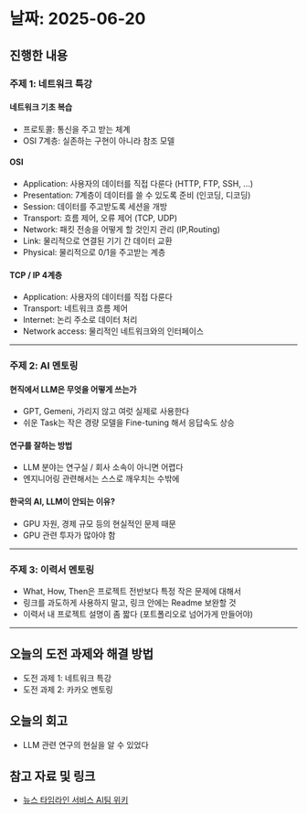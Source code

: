 # 날짜: 2025-06-20

## 진행한 내용
### 주제 1: 네트워크 특강
#### 네트워크 기초 복습
- 프로토콜: 통신을 주고 받는 체계
- OSI 7계층: 실존하는 구현이 아니라 참조 모델

#### OSI
- Application: 사용자의 데이터를 직접 다룬다 (HTTP, FTP, SSH, ...)
- Presentation: 7계층이 데이터를 쓸 수 있도록 준비 (인코딩, 디코딩)
- Session: 데이터를 주고받도록 세션을 개방
- Transport: 흐름 제어, 오류 제어 (TCP, UDP)
- Network: 패킷 전송을 어떻게 할 것인지 관리 (IP,Routing)
- Link: 물리적으로 연결된 기기 간 데이터 교환
- Physical: 물리적으로 0/1을 주고받는 계층

#### TCP / IP 4계층
- Application: 사용자의 데이터를 직접 다룬다
- Transport: 네트워크 흐름 제어
- Internet: 논리 주소로 데이터 처리
- Network access: 물리적인 네트워크와의 인터페이스

---

### 주제 2: AI 멘토링
#### 현직에서 LLM은 무엇을 어떻게 쓰는가
- GPT, Gemeni, 가리지 않고 여럿 실제로 사용한다
- 쉬운 Task는 작은 경량 모델을 Fine-tuning 해서 응답속도 상승

#### 연구를 잘하는 방법
- LLM 분야는 연구실 / 회사 소속이 아니면 어렵다
- 엔지니어링 관련해서는 스스로 깨우치는 수밖에

#### 한국의 AI, LLM이 안되는 이유?
- GPU 자원, 경제 규모 등의 현실적인 문제 때문
- GPU 관련 투자가 많아야 함

---

### 주제 3: 이력서 멘토링
- What, How, Then은 프로젝트 전반보다 특정 작은 문제에 대해서
- 링크를 과도하게 사용하지 말고, 링크 안에는 Readme 보완할 것
- 이력서 내 프로젝트 설명이 좀 짧다 (포트폴리오로 넘어가게 만들어야)

---

## 오늘의 도전 과제와 해결 방법
- 도전 과제 1: 네트워크 특강
- 도전 과제 2: 카카오 멘토링

## 오늘의 회고
- LLM 관련 연구의 현실을 알 수 있었다

## 참고 자료 및 링크
- [뉴스 타임라인 서비스 AI팀 위키](https://github.com/100-hours-a-week/18-team-timeline-wiki/wiki/AI-Wiki)
